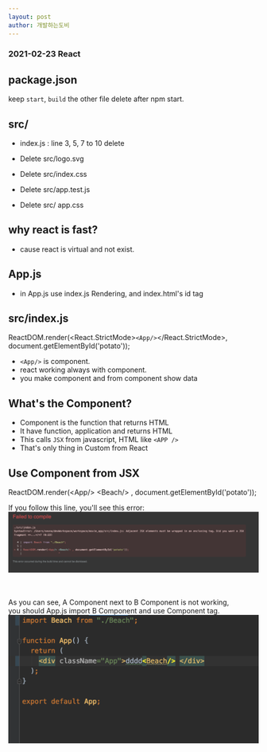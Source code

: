 ```yaml
---
layout: post
author: 개발하는도비
---
```


### 2021-02-23 React

## package.json
keep `start`, `build` the other file delete after npm start.

## src/
- index.js :
line 3, 5, 7 to 10 delete

- Delete src/logo.svg
- Delete src/index.css
- Delete src/app.test.js
- Delete src/ app.css

## why react is fast?
- cause react is virtual and not exist.

## App.js
- in App.js use index.js Rendering, and index.html's id tag

## src/index.js
ReactDOM.render(<React.StrictMode>`<App/>`</React.StrictMode>, document.getElementById('potato'));
- `<App/>` is component.
- react working always with component.
- you make component and from component show data

## What's the Component?
- Component is the function that returns HTML
- It have function, application and returns HTML
- This calls `JSX` from javascript, HTML like `<APP />`
- That's only thing in Custom from React

## Use Component from JSX
ReactDOM.render(\<App/> \<Beach/> , document.getElementById('potato'));

If you follow this line, you'll see this error:
![component error](/assets/component_error.png)
 
<br><br> 
As you can see, A Component next to B Component is not working,<br>
you should App.js import B Component and use Component tag.
![use component](/assets/bComponents.png)

<br>

